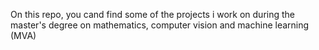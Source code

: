 On this repo, you cand find some of the projects i work on during the master's degree on mathematics, computer vision and machine learning (MVA)